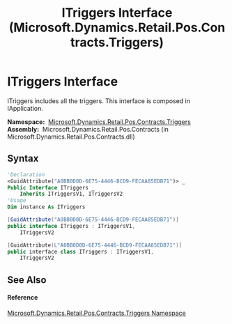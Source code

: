 ﻿---
title: ITriggers Interface (Microsoft.Dynamics.Retail.Pos.Contracts.Triggers)
TOCTitle: ITriggers Interface
ms:assetid: T:Microsoft.Dynamics.Retail.Pos.Contracts.Triggers.ITriggers
ms:mtpsurl: https://technet.microsoft.com/en-us/library/microsoft.dynamics.retail.pos.contracts.triggers.itriggers(v=AX.60)
ms:contentKeyID: 47128087
ms.date: 05/18/2015
mtps_version: v=AX.60
f1_keywords:
- Microsoft.Dynamics.Retail.Pos.Contracts.Triggers.ITriggers
dev_langs:
- CSharp
- C++
- VB
---

# ITriggers Interface

ITriggers includes all the triggers. This interface is composed in IApplication.

**Namespace:**  [Microsoft.Dynamics.Retail.Pos.Contracts.Triggers](microsoft-dynamics-retail-pos-contracts-triggers-namespace.md)  
**Assembly:**  Microsoft.Dynamics.Retail.Pos.Contracts (in Microsoft.Dynamics.Retail.Pos.Contracts.dll)

## Syntax

``` vb
'Declaration
<GuidAttribute("A0BB0D0D-6E75-4446-BCD9-FECAA85EDB71")> _
Public Interface ITriggers _
    Inherits ITriggersV1, ITriggersV2
'Usage
Dim instance As ITriggers
```

``` csharp
[GuidAttribute("A0BB0D0D-6E75-4446-BCD9-FECAA85EDB71")]
public interface ITriggers : ITriggersV1, 
    ITriggersV2
```

``` c++
[GuidAttribute(L"A0BB0D0D-6E75-4446-BCD9-FECAA85EDB71")]
public interface class ITriggers : ITriggersV1, 
    ITriggersV2
```

## See Also

#### Reference

[Microsoft.Dynamics.Retail.Pos.Contracts.Triggers Namespace](microsoft-dynamics-retail-pos-contracts-triggers-namespace.md)

